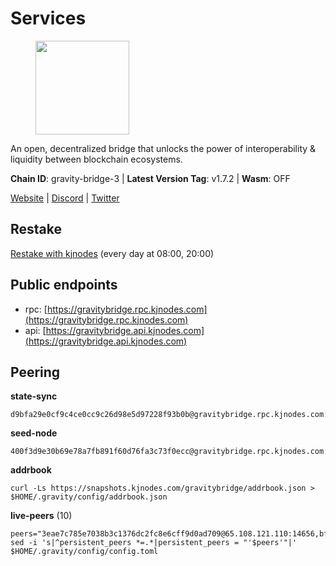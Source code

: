 # Services

<figure><img src="https://raw.githubusercontent.com/kj89/testnet_manuals/main/pingpub/logos/gravitybridge.png" width="150" alt=""><figcaption></figcaption></figure>

An open, decentralized bridge that unlocks the power of  interoperability & liquidity between blockchain ecosystems.

**Chain ID**: gravity-bridge-3 | **Latest Version Tag**: v1.7.2 | **Wasm**: OFF

[Website](https://www.gravitybridge.net) | [Discord](https://discord.gg/ARV8dTSjAk) | [Twitter](https://twitter.com/gravity_bridge)

## Restake

[Restake with kjnodes](https://restake.app/gravitybridge/gravityvaloper1nw3uavthnjwsgrrjzav2wdg9m0pw7k4fc7hvlz) (every day at 08:00, 20:00)
## Public endpoints

* rpc: [https://gravitybridge.rpc.kjnodes.com](https://gravitybridge.rpc.kjnodes.com)
* api: [https://gravitybridge.api.kjnodes.com](https://gravitybridge.api.kjnodes.com)

## Peering

**state-sync**

```
d9bfa29e0cf9c4ce0cc9c26d98e5d97228f93b0b@gravitybridge.rpc.kjnodes.com:26656
```

**seed-node**

```
400f3d9e30b69e78a7fb891f60d76fa3c73f0ecc@gravitybridge.rpc.kjnodes.com:26659
```

**addrbook**
```
curl -Ls https://snapshots.kjnodes.com/gravitybridge/addrbook.json > $HOME/.gravity/config/addrbook.json
```

**live-peers** (10)
```
peers="3eae7c785e7038b3c1376dc2fc8e6cff9d0ad709@65.108.121.110:14656,bfd8af9f3af0d9d48d5eb53eacb6862e6eca932b@195.201.202.39:26656,d9bfa29e0cf9c4ce0cc9c26d98e5d97228f93b0b@65.109.88.38:26656,5568cb9d7585c9b9d8b1685510c3ce6d2a465e8c@15.235.44.50:26656,774406f9e2c9c65e084effc8d823c470b82de6d0@146.19.24.186:26656,5eac126c1b13eb220f8deb1239d9bcf713338ea3@15.235.13.145:26656,ef05d5aca4398f4b217b9bbf08729a1338c67eeb@142.132.193.186:36656,0087e4801051e620f18493e9927eb9c63171aec3@95.217.121.178:26656,930f874c17eff988acd8eb761fea8d4873ea6eb3@185.249.227.231:29656,381c0aabfa183467858bd4e1f2071b1b0a77e94c@142.132.154.39:26656"
sed -i 's|^persistent_peers *=.*|persistent_peers = "'$peers'"|' $HOME/.gravity/config/config.toml
```
